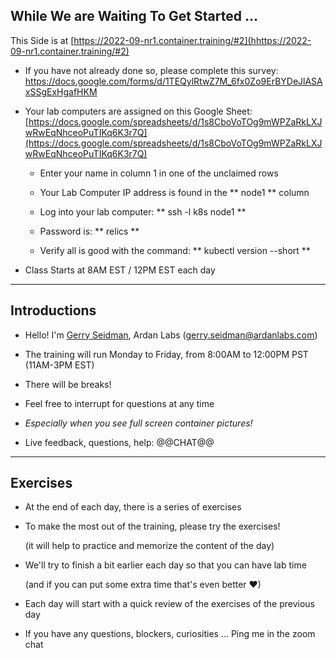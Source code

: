 ## While We are Waiting To Get Started ...

This Side is at [https://2022-09-nr1.container.training/#2](hhttps://2022-09-nr1.container.training/#2)

- If you have not already done so, please complete this survey:   [https://docs.google.com/forms/d/1TEQylRtwZ7M_6fx0Zo9ErBYDeJlASAxSSgExHgafHKM
](https://docs.google.com/forms/d/1TEQylRtwZ7M_6fx0Zo9ErBYDeJlASAxSSgExHgafHKM)

- Your lab computers are assigned on this Google Sheet: [https://docs.google.com/spreadsheets/d/1s8CboVoTOg9mWPZaRkLXJwRwEqNhceoPuTIKq6K3r7Q](https://docs.google.com/spreadsheets/d/1s8CboVoTOg9mWPZaRkLXJwRwEqNhceoPuTIKq6K3r7Q)

  - Enter your name in column 1 in one of the unclaimed rows

  - Your Lab Computer IP address is found in the ** node1 ** column

  - Log into your lab computer: ** ssh -l k8s node1 **

  - Password is: ** relics **

  - Verify all is good with the command:  **  kubectl version --short **

- Class Starts at 8AM EST / 12PM EST each day  

---

## Introductions

- Hello! I'm [Gerry Seidman](https://www.linkedin.com/in/gerryseidman), Ardan Labs (gerry.seidman@ardanlabs.com)

- The training will run Monday to Friday, from 8:00AM to 12:00PM PST (11AM-3PM EST)

- There will be breaks!

- Feel free to interrupt for questions at any time

- *Especially when you see full screen container pictures!*

- Live feedback, questions, help: @@CHAT@@

<!-- -->

[@alexbuisine]: https://twitter.com/alexbuisine
[EphemeraSearch]: https://ephemerasearch.com/
[@jpetazzo]: https://twitter.com/jpetazzo
[@s0ulshake]: https://twitter.com/s0ulshake
[Quantgene]: https://www.quantgene.com/

---

## Exercises

- At the end of each day, there is a series of exercises

- To make the most out of the training, please try the exercises!

  (it will help to practice and memorize the content of the day)

- We'll try to finish a bit earlier each day so that you can have lab time

  (and if you can put some extra time that's even better ♥)

- Each day will start with a quick review of the exercises of the previous day

- If you have any questions, blockers, curiosities ... Ping me in the zoom chat
